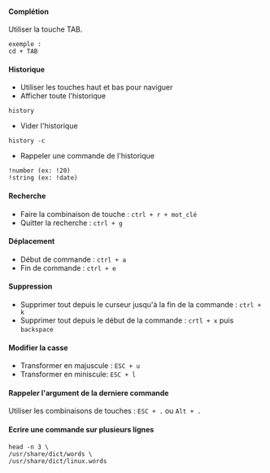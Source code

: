 #### Complétion
Utiliser la touche TAB. 
```
exemple :
cd + TAB
```
#### Historique
- Utiliser les touches haut et bas pour naviguer
- Afficher toute l'historique 
```
history 
```
- Vider l'historique
```
history -c
```
- Rappeler une commande de l'historique
```
!number (ex: !20)
!string (ex: !date)
```
#### Recherche
- Faire la combinaison de touche : ```ctrl + r + mot_clé```
- Quitter la recherche : ```ctrl + g```
#### Déplacement
- Début de commande : ```ctrl + a```
- Fin de commande : ```ctrl + e```
#### Suppression
- Supprimer tout depuis le curseur jusqu'à la fin de la commande : ```ctrl + k```
- Supprimer tout depuis le début de la commande : ```crtl + x``` puis ```backspace```
#### Modifier la casse
- Transformer en majuscule : ```ESC + u``` 
- Transformer en miniscule: ```ESC + l``` 
#### Rappeler l'argument de la derniere commande
Utiliser les combinaisons de touches : ```ESC + .``` ou ```Alt + .```

#### Ecrire une commande sur plusieurs lignes
```
head -n 3 \
/usr/share/dict/words \
/usr/share/dict/linux.words
```
